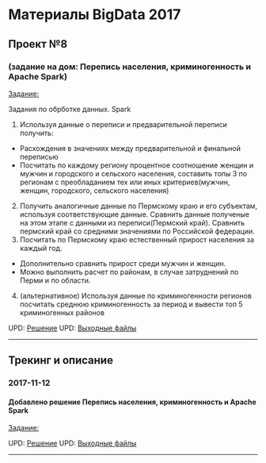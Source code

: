 # Материалы BigData 2017
## Проект №8
### (задание на дом: Перепись населения, криминогенность и Apache Spark)

[Задание:](./08/%D0%97%D0%B0%D0%B4%D0%B0%D0%BD%D0%B8%D0%B5.docx)

Задания по обрботке данных. Spark 
1. Используя данные о переписи и предварительной переписи получить:
- Расхождения в значениях между предварительной и финальной переписью
- Посчитать по каждому региону процентное соотношение женщин и мужчин и городского и сельского населения, составить топы 3 по регионам с преобладанием тех или иных критериев(мужчин, женщин, городского, сельского населения)
2. Получить аналогичные данные по Пермскому краю и его субъектам, используя соответствующие данные. Сравнить данные полученые на этом этапе с данными из переписи(Пермский край). Сравнить пермский край со средними значениями по Российской федерации.
3. Посчитать по Пермскому краю естественный прирост населения за каждый год.
- Дополнительно сравнить прирост среди мужчин и женщин. 
- Можно выполнить расчет по районам, в случае затруднений по Перми и по области.
4. (альтернативное) Используя данные по криминогенности регионов посчитать среднюю криминогенность за период и вывести топ 5 криминогенных районов

UPD: [Решение](./08/project)
UPD: [Выходные файлы](./08/out/)

-------


## Трекинг и описание


### 2017-11-12
#### Добавлено решение Перепись населения, криминогенность и Apache Spark
[Задание:](./08/%D0%97%D0%B0%D0%B4%D0%B0%D0%BD%D0%B8%D0%B5.docx)

UPD: [Решение](./08/project)
UPD: [Выходные файлы](./08/out/)

-------